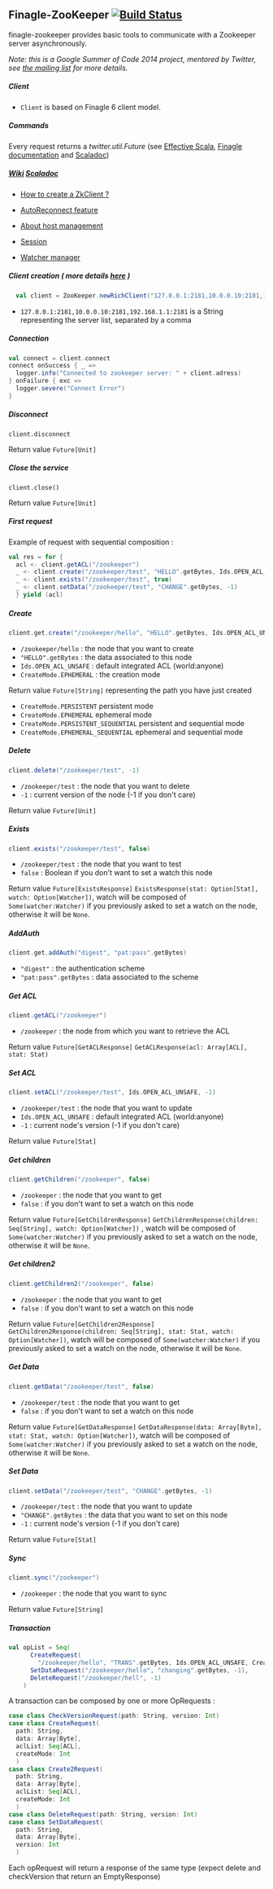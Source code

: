 ## Finagle-ZooKeeper [![Build Status](https://travis-ci.org/finagle/finagle-zookeeper.svg?branch=master)](https://travis-ci.org/finagle/finagle-zookeeper)

finagle-zookeeper provides basic tools to communicate with a Zookeeper server asynchronously.

*Note: this is a Google Summer of Code 2014 project, mentored by Twitter, see [the mailing list](https://groups.google.com/forum/?hl=en#!topic/finaglers/GlLXNOvdSVg) for more details.*

##### Client
- `Client` is based on Finagle 6 client model.

##### Commands

Every request returns a *twitter.util.Future* (see [Effective Scala](http://twitter.github.io/effectivescala/#Concurrency-Futures),
[Finagle documentation](https://twitter.github.io/scala_school/finagle.html#Future) and [Scaladoc](http://twitter.github.io/util/util-core/target/doc/main/api/com/twitter/util/Future.html))

##### [Wiki](https://github.com/finagle/finagle-zookeeper/wiki) [Scaladoc](http://finagle.github.io/finagle-zookeeper/#package)

* [How to create a ZkClient ?](https://github.com/finagle/finagle-zookeeper/wiki/1.-Create-a-ZkClient)

* [AutoReconnect feature](https://github.com/finagle/finagle-zookeeper/wiki/2.-AutoReconnect-(Automatic-Reconnection))

* [About host management](https://github.com/finagle/finagle-zookeeper/wiki/3.-Host-management)

* [Session](https://github.com/finagle/finagle-zookeeper/wiki/4.-Session)

* [Watcher manager](https://github.com/finagle/finagle-zookeeper/wiki/5.-Watcher-manager)


##### Client creation ( more details [here](https://github.com/finagle/finagle-zookeeper/wiki/1.-Create-a-ZkClient) )
```scala
  val client = ZooKeeper.newRichClient("127.0.0.1:2181,10.0.0.10:2181,192.168.1.1:2181")
```
- `127.0.0.1:2181,10.0.0.10:2181,192.168.1.1:2181` is a String representing the server list, separated by a comma

##### Connection
```scala
val connect = client.connect
connect onSuccess { _ =>
  logger.info("Connected to zookeeper server: " + client.adress)
} onFailure { exc =>
  logger.severe("Connect Error")
}
```

##### Disconnect
```
client.disconnect
```

Return value `Future[Unit]`

##### Close the service
```
client.close()
```

Return value `Future[Unit]`

##### First request
Example of request with sequential composition :
```scala
val res = for {
  acl <- client.getACL("/zookeeper")
  _ <- client.create("/zookeeper/test", "HELLO".getBytes, Ids.OPEN_ACL_UNSAFE, CreateMode.EPHEMERAL)
  _ <- client.exists("/zookeeper/test", true)
  _ <- client.setData("/zookeeper/test", "CHANGE".getBytes, -1)
  } yield (acl)
```

##### Create
```scala
client.get.create("/zookeeper/hello", "HELLO".getBytes, Ids.OPEN_ACL_UNSAFE, CreateMode.EPHEMERAL)
```
- `/zookeeper/hello` : the node that you want to create
- `"HELLO".getBytes` : the data associated to this node
- `Ids.OPEN_ACL_UNSAFE` : default integrated ACL (world:anyone)
- `CreateMode.EPHEMERAL` : the creation mode

Return value `Future[String]` representing the path you have just created

- `CreateMode.PERSISTENT` persistent mode
- `CreateMode.EPHEMERAL` ephemeral mode
- `CreateMode.PERSISTENT_SEQUENTIAL` persistent and sequential mode
- `CreateMode.EPHEMERAL_SEQUENTIAL` ephemeral and sequential mode


##### Delete
```scala
client.delete("/zookeeper/test", -1)
```
- `/zookeeper/test` : the node that you want to delete
- `-1` : current version of the node (-1 if you don't care)

Return value `Future[Unit]`

##### Exists
```scala
client.exists("/zookeeper/test", false)
```
- `/zookeeper/test` : the node that you want to test
- `false` : Boolean if you don't want to set a watch this node

Return value `Future[ExistsResponse]` `ExistsResponse(stat: Option[Stat], watch: Option[Watcher])`, watch
will be composed of `Some(watcher:Watcher)` if you previously asked to set a watch on the node, otherwise
it will be `None`.

##### AddAuth
```scala
client.get.addAuth("digest", "pat:pass".getBytes)
```
- `"digest"` : the authentication scheme
- `"pat:pass".getBytes` : data associated to the scheme


##### Get ACL
```scala
client.getACL("/zookeeper")
```
- `/zookeeper` : the node from which you want to retrieve the ACL

Return value `Future[GetACLResponse]` `GetACLResponse(acl: Array[ACL], stat: Stat)`

##### Set ACL
```scala
client.setACL("/zookeeper/test", Ids.OPEN_ACL_UNSAFE, -1)
```
- `/zookeeper/test` : the node that you want to update
- `Ids.OPEN_ACL_UNSAFE` : default integrated ACL (world:anyone)
- `-1` : current node's version (-1 if you don't care)

Return value `Future[Stat]`

##### Get children
```scala
client.getChildren("/zookeeper", false)
```
- `/zookeeper` : the node that you want to get
- `false` : if you don't want to set a watch on this node

Return value `Future[GetChildrenResponse]` `GetChildrenResponse(children: Seq[String], watch: Option[Watcher])`
, watch will be composed of `Some(watcher:Watcher)` if you previously asked to set a watch on the node, otherwise
  it will be `None`.

##### Get children2
```scala
client.getChildren2("/zookeeper", false)
```
- `/zookeeper` : the node that you want to get
- `false` : if you don't want to set a watch on this node

Return value `Future[GetChildren2Response]` `GetChildren2Response(children: Seq[String],
stat: Stat, watch: Option[Watcher])`, watch will be composed of `Some(watcher:Watcher)`
if you previously asked to set a watch on the node, otherwise it will be `None`.

##### Get Data
```scala
client.getData("/zookeeper/test", false)
```
- `/zookeeper/test` : the node that you want to get
- `false` : if you don't want to set a watch on this node

Return value `Future[GetDataResponse]` `GetDataResponse(data: Array[Byte], stat: Stat, watch: Option[Watcher])`,
watch will be composed of `Some(watcher:Watcher)` if you previously asked to set a watch on the node, otherwise
it will be `None`.

##### Set Data
```scala
client.setData("/zookeeper/test", "CHANGE".getBytes, -1)
```
- `/zookeeper/test` : the node that you want to update
- `"CHANGE".getBytes` : the data that you want to set on this node
- `-1` : current node's version (-1 if you don't care)

Return value `Future[Stat]`

##### Sync
```scala
client.sync("/zookeeper")
```
- `/zookeeper` : the node that you want to sync

Return value `Future[String]`

##### Transaction

```scala
val opList = Seq(
      CreateRequest(
        "/zookeeper/hello", "TRANS".getBytes, Ids.OPEN_ACL_UNSAFE, CreateMode.EPHEMERAL),
      SetDataRequest("/zookeeper/hello", "changing".getBytes, -1),
      DeleteRequest("/zookeeper/hell", -1)
    )
```
A transaction can be composed by one or more OpRequests :
```scala
case class CheckVersionRequest(path: String, version: Int)
case class CreateRequest(
  path: String,
  data: Array[Byte],
  aclList: Seq[ACL],
  createMode: Int
  )
case class Create2Request(
  path: String,
  data: Array[Byte],
  aclList: Seq[ACL],
  createMode: Int
  )
case class DeleteRequest(path: String, version: Int)
case class SetDataRequest(
  path: String,
  data: Array[Byte],
  version: Int
  )
```
Each opRequest will return a response of the same type (expect delete and checkVersion that return an EmptyResponse)
